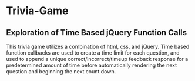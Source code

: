 # Trivia-Game

## Exploration of Time Based jQuery Function Calls

This trivia game utilizes a combination of html, css, and jQuery. Time based function callbacks are used to create a time limit for each question, and used to append a unique correct/incorrect/timeup feedback response for a predetermined amount of time before automatically rendering the next question and beginning the next count down.

